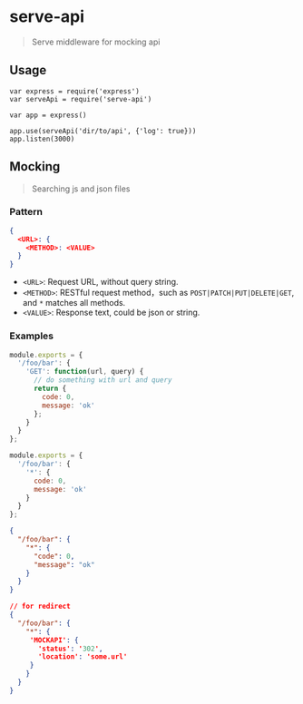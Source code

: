 # serve-api

> Serve middleware for mocking api

## Usage
```
var express = require('express')
var serveApi = require('serve-api')

var app = express()

app.use(serveApi('dir/to/api', {'log': true}))
app.listen(3000)
```

## Mocking

> Searching js and json files

### Pattern

```json
{
  <URL>: {
    <METHOD>: <VALUE>
  }
}
```

- `<URL>`: Request URL, without query string.
- `<METHOD>`: RESTful request method，such as `POST|PATCH|PUT|DELETE|GET`, and `*` matches all methods.
- `<VALUE>`: Response text, could be json or string.

### Examples

```js
module.exports = {
  '/foo/bar': {
    'GET': function(url, query) {
      // do something with url and query
      return {
        code: 0,
        message: 'ok'
      };
    }
  }
};
```

```js
module.exports = {
  '/foo/bar': {
    '*': {
      code: 0,
      message: 'ok'
    }
  }
};
```

```json
{
  "/foo/bar": {
    "*": {
      "code": 0,
      "message": "ok"
    }
  }
}
```

```json
// for redirect
{
  "/foo/bar": {
    "*": {
     'MOCKAPI': {
       'status': '302',
       'location': 'some.url'
     }
    }
  }
}
```

